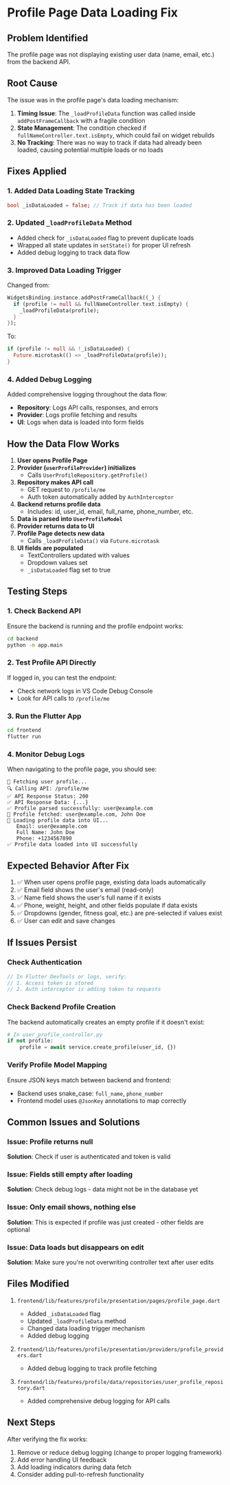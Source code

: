 # Profile Page Data Loading Fix

## Problem Identified
The profile page was not displaying existing user data (name, email, etc.) from the backend API.

## Root Cause
The issue was in the profile page's data loading mechanism:

1. **Timing Issue**: The `_loadProfileData` function was called inside `addPostFrameCallback` with a fragile condition
2. **State Management**: The condition checked if `fullNameController.text.isEmpty`, which could fail on widget rebuilds
3. **No Tracking**: There was no way to track if data had already been loaded, causing potential multiple loads or no loads

## Fixes Applied

### 1. Added Data Loading State Tracking
```dart
bool _isDataLoaded = false; // Track if data has been loaded
```

### 2. Updated `_loadProfileData` Method
- Added check for `_isDataLoaded` flag to prevent duplicate loads
- Wrapped all state updates in `setState()` for proper UI refresh
- Added debug logging to track data flow

### 3. Improved Data Loading Trigger
Changed from:
```dart
WidgetsBinding.instance.addPostFrameCallback((_) {
  if (profile != null && fullNameController.text.isEmpty) {
    _loadProfileData(profile);
  }
});
```

To:
```dart
if (profile != null && !_isDataLoaded) {
  Future.microtask(() => _loadProfileData(profile));
}
```

### 4. Added Debug Logging
Added comprehensive logging throughout the data flow:
- **Repository**: Logs API calls, responses, and errors
- **Provider**: Logs profile fetching and results
- **UI**: Logs when data is loaded into form fields

## How the Data Flow Works

1. **User opens Profile Page**
2. **Provider (`userProfileProvider`) initializes**
   - Calls `UserProfileRepository.getProfile()`
3. **Repository makes API call**
   - GET request to `/profile/me`
   - Auth token automatically added by `AuthInterceptor`
4. **Backend returns profile data**
   - Includes: id, user_id, email, full_name, phone_number, etc.
5. **Data is parsed into `UserProfileModel`**
6. **Provider returns data to UI**
7. **Profile Page detects new data**
   - Calls `_loadProfileData()` via `Future.microtask`
8. **UI fields are populated**
   - TextControllers updated with values
   - Dropdown values set
   - `_isDataLoaded` flag set to true

## Testing Steps

### 1. Check Backend API
Ensure the backend is running and the profile endpoint works:
```bash
cd backend
python -m app.main
```

### 2. Test Profile API Directly
If logged in, you can test the endpoint:
- Check network logs in VS Code Debug Console
- Look for API calls to `/profile/me`

### 3. Run the Flutter App
```bash
cd frontend
flutter run
```

### 4. Monitor Debug Logs
When navigating to the profile page, you should see:
```
📱 Fetching user profile...
🔍 Calling API: /profile/me
✅ API Response Status: 200
✅ API Response Data: {...}
✅ Profile parsed successfully: user@example.com
📱 Profile fetched: user@example.com, John Doe
🔄 Loading profile data into UI...
   Email: user@example.com
   Full Name: John Doe
   Phone: +1234567890
✅ Profile data loaded into UI successfully
```

## Expected Behavior After Fix

1. ✅ When user opens profile page, existing data loads automatically
2. ✅ Email field shows the user's email (read-only)
3. ✅ Name field shows the user's full name if it exists
4. ✅ Phone, weight, height, and other fields populate if data exists
5. ✅ Dropdowns (gender, fitness goal, etc.) are pre-selected if values exist
6. ✅ User can edit and save changes

## If Issues Persist

### Check Authentication
```dart
// In Flutter DevTools or logs, verify:
// 1. Access token is stored
// 2. Auth interceptor is adding token to requests
```

### Check Backend Profile Creation
The backend automatically creates an empty profile if it doesn't exist:
```python
# In user_profile_controller.py
if not profile:
    profile = await service.create_profile(user_id, {})
```

### Verify Profile Model Mapping
Ensure JSON keys match between backend and frontend:
- Backend uses snake_case: `full_name`, `phone_number`
- Frontend model uses `@JsonKey` annotations to map correctly

## Common Issues and Solutions

### Issue: Profile returns null
**Solution**: Check if user is authenticated and token is valid

### Issue: Fields still empty after loading
**Solution**: Check debug logs - data might not be in the database yet

### Issue: Only email shows, nothing else
**Solution**: This is expected if profile was just created - other fields are optional

### Issue: Data loads but disappears on edit
**Solution**: Make sure you're not overwriting controller text after user edits

## Files Modified

1. `frontend/lib/features/profile/presentation/pages/profile_page.dart`
   - Added `_isDataLoaded` flag
   - Updated `_loadProfileData` method
   - Changed data loading trigger mechanism
   - Added debug logging

2. `frontend/lib/features/profile/presentation/providers/profile_providers.dart`
   - Added debug logging to track profile fetching

3. `frontend/lib/features/profile/data/repositories/user_profile_repository.dart`
   - Added comprehensive debug logging for API calls

## Next Steps

After verifying the fix works:
1. Remove or reduce debug logging (change to proper logging framework)
2. Add error handling UI feedback
3. Add loading indicators during data fetch
4. Consider adding pull-to-refresh functionality
